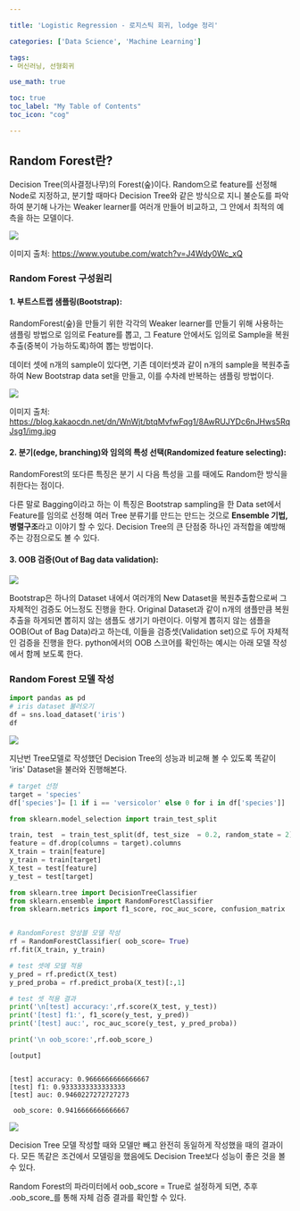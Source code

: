 ```yaml
---

title: 'Logistic Regression - 로지스틱 회귀, lodge 정리'

categories: ['Data Science', 'Machine Learning']

tags: 
- 머신러닝, 선형회귀

use_math: true

toc: true
toc_label: "My Table of Contents"
toc_icon: "cog"

---
```



## Random Forest란?

Decision Tree(의사결정나무)의 Forest(숲)이다.
Random으로 feature를 선정해 Node로 지정하고, 분기할 때마다 Decision Tree와 같은 방식으로 지니 불순도를 파악하여 분기해 나가는 Weaker learner를 여러개 만들어 비교하고, 그 안에서 최적의 예측을 하는 모델이다.

![](https://images.velog.io/images/dlskawns/post/db0107cf-656f-4ee1-a22a-eb0ee1f39286/image.png)

이미지 출처: https://www.youtube.com/watch?v=J4Wdy0Wc_xQ

### Random Forest 구성원리
#### 1. 부트스트랩 샘플링(Bootstrap): 
RandomForest(숲)을 만들기 위한 각각의 Weaker learner를 만들기 위해 사용하는 샘플링 방법으로 임의로 Feature를 뽑고, 그 Feature 안에서도 임의로 Sample을 복원추출(중복이 가능하도록)하여 뽑는 방법이다.  

데이터 셋에 n개의 sample이 있다면, 기존 데이터셋과 같이 n개의 sample을 복원추출하여 New Bootstrap data set을 만들고, 이를 수차례 반복하는 샘플링 방법이다.

![](https://images.velog.io/images/dlskawns/post/9918a34a-567a-4fdc-9883-bfe56f882e4f/image.png)

이미지 출처: 
https://blog.kakaocdn.net/dn/WnWjt/btqMvfwFqg1/8AwRUJYDc6nJHws5RqJsg1/img.jpg

#### 2. 분기(edge, branching)와  임의의 특성 선택(Randomized feature selecting):

RandomForest의 또다른 특징은 분기 시 다음 특성을 고를 때에도 Random한 방식을 취한다는 점이다.

다른 말로 Bagging이라고 하는 이 특징은 Bootstrap sampling을 한 Data set에서 Feature를 임의로 선정해 여러 Tree 분류기를 만드는 만드는 것으로 **Ensemble 기법, 병렬구조**라고 이야기 할 수 있다.  Decision Tree의 큰 단점중 하나인 과적합을 예방해주는 강점으로도 볼 수 있다. 


#### 3. OOB 검증(Out of Bag data validation):

![](https://images.velog.io/images/dlskawns/post/a2587399-49b9-4c14-b570-eed9a18e3c01/image.png)

Bootstrap은 하나의 Dataset 내에서 여러개의 New Dataset을 복원추출함으로써 그 자체적인 검증도 어느정도 진행을 한다. Original Dataset과 같이 n개의 샘플만큼 복원추출을 하게되면 뽑히지 않는 샘플도 생기기 마련이다. 이렇게 뽑히지 않는 샘플을 OOB(Out of Bag Data)라고 하는데, 이들을 검증셋(Validation set)으로 두어 자체적인 검증을 진행을 한다.
python에서의 OOB 스코어를 확인하는 예시는 아래 모델 작성에서 함께 보도록 한다.

### Random Forest 모델 작성

```python
import pandas as pd
# iris dataset 불러오기
df = sns.load_dataset('iris')
df
```

![](https://images.velog.io/images/dlskawns/post/3d2d10e1-2b95-4813-bdec-7fc9e334df1e/image.png)

지난번 Tree모델로 작성했던 Decision Tree의 성능과 비교해 볼 수 있도록 똑같이 'iris' Dataset을 불러와 진행해본다.

```python
# target 선정
target = 'species'
df['species']= [1 if i == 'versicolor' else 0 for i in df['species']]

from sklearn.model_selection import train_test_split

train, test  = train_test_split(df, test_size  = 0.2, random_state = 2)
feature = df.drop(columns = target).columns
X_train = train[feature]
y_train = train[target]
X_test = test[feature]
y_test = test[target]

from sklearn.tree import DecisionTreeClassifier
from sklearn.ensemble import RandomForestClassifier
from sklearn.metrics import f1_score, roc_auc_score, confusion_matrix


# RandomForest 앙상블 모델 작성
rf = RandomForestClassifier( oob_score= True)
rf.fit(X_train, y_train)

# test 셋에 모델 적용
y_pred = rf.predict(X_test)
y_pred_proba = rf.predict_proba(X_test)[:,1]

# test 셋 적용 결과
print('\n[test] accuracy:',rf.score(X_test, y_test))
print('[test] f1:', f1_score(y_test, y_pred))
print('[test] auc:', roc_auc_score(y_test, y_pred_proba))

print('\n oob_score:',rf.oob_score_)
```
```
[output]


[test] accuracy: 0.9666666666666667
[test] f1: 0.9333333333333333
[test] auc: 0.9460227272727273

 oob_score: 0.9416666666666667
 ```
 
 ![](https://images.velog.io/images/dlskawns/post/10808ceb-6130-48b1-8f57-dd2ff15a4476/image.png)
 
 Decision Tree 모델 작성할 때와 모델만 빼고 완전히 동일하게 작성했을 때의 결과이다. 모든 똑같은 조건에서 모델링을 했음에도 Decision Tree보다 성능이 좋은 것을 볼 수 있다.
 
 Random Forest의 파라미터에서 oob_score = True로 설정하게 되면, 추후 .oob_score_를 통해 자체 검증 결과를 확인할 수 있다. 
